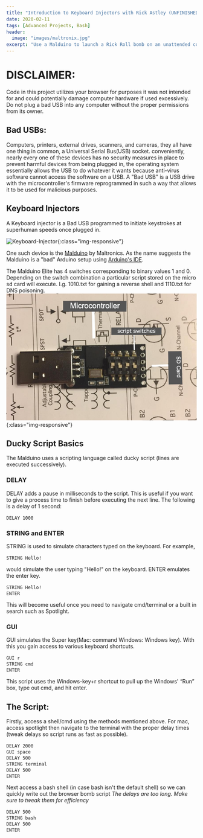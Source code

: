 ```yaml
---
title: "Introduction to Keyboard Injectors with Rick Astley (UNFINISHED)"
date: 2020-02-11
tags: [Advanced Projects, Bash]
header:
  image: "images/maltronix.jpg"
excerpt: "Use a Malduino to launch a Rick Roll bomb on an unattended computer"
---
```




# DISCLAIMER:
Code in this project utilizes your browser for purposes it was not intended for and could potentially damage computer hardware if used excessively. Do not plug a bad USB into any computer without the proper permissions from its owner.


## Bad USBs:
Computers, printers, external drives, scanners, and cameras, they all have one thing in common, a Universal Serial Bus(USB) socket. conveniently, nearly every one of these devices has no security measures in place to prevent harmful devices from being plugged in, the operating system essentially allows the USB to do whatever it wants because anti-virus software cannot access the software on a USB. A "Bad USB" is a USB drive with the microcontroller's firmware reprogrammed in such a way that allows it to be used for malicious purposes.


## Keyboard Injectors
A Keyboard injector is a Bad USB programmed to initiate keystrokes at superhuman speeds once plugged in.

![Keyboard-Injector](/images/injector.gif){:class="img-responsive"}

One such device is the [Malduino](https://maltronics.com/collections/malduinos) by Maltronics. As the name suggests the Malduino is a "bad" Arduino setup using [Arduino's IDE](https://www.arduino.cc/en/main/software).

The Malduino Elite has 4 switches corresponding to binary values 1 and 0. Depending on the switch combination a particular script stored on the micro sd card will execute. I.g. 1010.txt for gaining a reverse shell and 1110.txt for DNS poisoning.  
![malduino](/images/malduino_img.jpg){:class="img-responsive"}
## Ducky Script Basics
The Malduino uses a scripting language called ducky script (lines are executed successively).
### DELAY
DELAY adds a pause in milliseconds to the script. This is useful if you want to give a process time to finish before executing the next line. The following is a delay of 1 second:
```
DELAY 1000
```
### STRING and ENTER
STRING is used to simulate characters typed on the keyboard. For example, 
```
STRING Hello!
```
would simulate the user typing "Hello!" on the keyboard. 
ENTER emulates the enter key.
```
STRING Hello!
ENTER
```
This will become useful once you need to navigate cmd/terminal or a built in search such as Spotlight.
### GUI
GUI simulates the Super key(Mac: command Windows: Windows key). With this you gain access to various keyboard shortcuts.
```
GUI r
STRING cmd
ENTER
```
This script uses the Windows-key+r shortcut to pull up the Windows' “Run” box, type out cmd, and hit enter.
## The Script:
Firstly, access a shell/cmd using the methods mentioned above. For mac, access spotlight then navigate to the terminal with the proper delay times (tweak delays so script runs as fast as possible). 
```
DELAY 2000
GUI space
DELAY 500
STRING terminal
DELAY 500
ENTER
```
Next access a bash shell (in case bash isn't the default shell) so we can quickly write out the browser bomb script
*The delays are too long. Make sure to tweak them for efficiency*
```
DELAY 500
STRING bash
DELAY 500
ENTER
```

